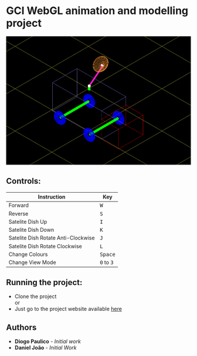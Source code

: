 # GCI WebGL animation and modelling project

![image](van.png)

## Controls:
| Instruction | Key |
|-------------|-----|
| Forward     |<kbd>W</kbd>|
| Reverse     |<kbd>S</kbd>|
| Satelite Dish Up | <kbd>I</kbd>|
| Satelite Dish Down | <kbd>K</kbd>|
| Satelite Dish Rotate Anti-Clockwise | <kbd>J</kbd>|
| Satelite Dish Rotate Clockwise | <kbd>L</kbd>|
| Change Colours | <kbd>Space</kbd>
| Change View Mode| <kbd>0</kbd> to <kbd>3</kbd>|

## Running the project:
* Clone the project
<br>or
* Just go to the project website available [here](https://diogo-paulico.github.io/CGI-Animation-Modelling)

## Authors

* **Diogo Paulico** - *Initial work*
* **Daniel João** - *Initial Work*
